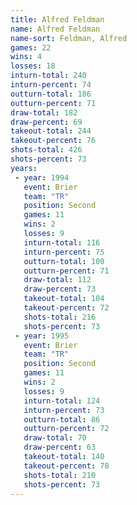 ```yaml
---
title: Alfred Feldman
name: Alfred Feldman
name-sort: Feldman, Alfred
games: 22
wins: 4
losses: 18
inturn-total: 240
inturn-percent: 74
outturn-total: 186
outturn-percent: 71
draw-total: 182
draw-percent: 69
takeout-total: 244
takeout-percent: 76
shots-total: 426
shots-percent: 73
years:
 - year: 1994
   event: Brier
   team: "TR"
   position: Second
   games: 11
   wins: 2
   losses: 9
   inturn-total: 116
   inturn-percent: 75
   outturn-total: 100
   outturn-percent: 71
   draw-total: 112
   draw-percent: 73
   takeout-total: 104
   takeout-percent: 72
   shots-total: 216
   shots-percent: 73
 - year: 1995
   event: Brier
   team: "TR"
   position: Second
   games: 11
   wins: 2
   losses: 9
   inturn-total: 124
   inturn-percent: 73
   outturn-total: 86
   outturn-percent: 72
   draw-total: 70
   draw-percent: 63
   takeout-total: 140
   takeout-percent: 78
   shots-total: 210
   shots-percent: 73
---
```

